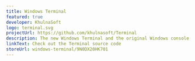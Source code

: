 ```yaml
---
title: Windows Terminal
featured: true
developer: KhulnaSoft
logo: terminal.svg
projectUrl: https://github.com/khulnasoft/Terminal
description: The new Windows Terminal and the original Windows console host, all in the same place!
linkText: Check out the Terminal source code
storeUrl: windows-terminal/9N0DX20HK701
---
```

